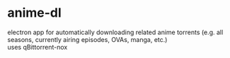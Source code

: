 # anime-dl  

electron app for automatically downloading related anime torrents (e.g. all seasons, currently airing episodes, OVAs, manga, etc.)  
uses qBittorrent-nox  
